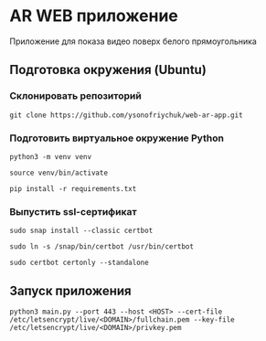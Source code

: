 # AR WEB приложение

Приложение для показа видео поверх белого прямоугольника

## Подготовка окружения (Ubuntu)

### Склонировать репозиторий

```shell
git clone https://github.com/ysonofriychuk/web-ar-app.git
```

### Подготовить виртуальное окружение Python

```shell
python3 -m venv venv
```

```shell
source venv/bin/activate
```

```shell
pip install -r requirements.txt
```

### Выпустить ssl-сертификат

```shell
sudo snap install --classic certbot
```

```shell
sudo ln -s /snap/bin/certbot /usr/bin/certbot
```

```shell
sudo certbot certonly --standalone
```

## Запуск приложения
```shell
python3 main.py --port 443 --host <HOST> --cert-file /etc/letsencrypt/live/<DOMAIN>/fullchain.pem --key-file /etc/letsencrypt/live/<DOMAIN>/privkey.pem
```
